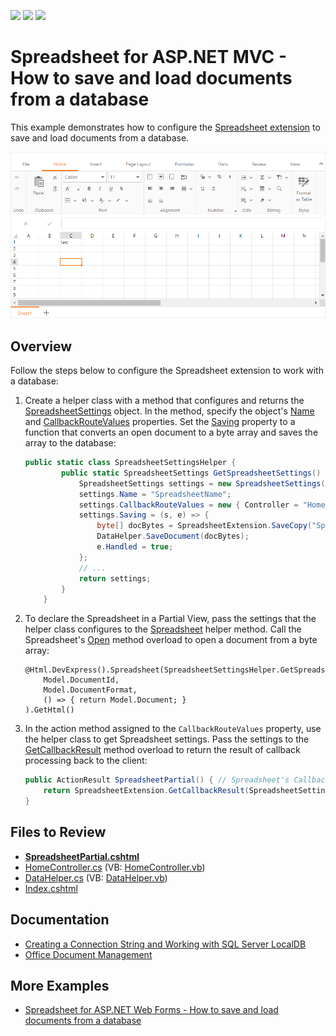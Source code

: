 <!-- default badges list -->
![](https://img.shields.io/endpoint?url=https://codecentral.devexpress.com/api/v1/VersionRange/128553954/20.1.3%2B)
[![](https://img.shields.io/badge/Open_in_DevExpress_Support_Center-FF7200?style=flat-square&logo=DevExpress&logoColor=white)](https://supportcenter.devexpress.com/ticket/details/T190813)
[![](https://img.shields.io/badge/📖_How_to_use_DevExpress_Examples-e9f6fc?style=flat-square)](https://docs.devexpress.com/GeneralInformation/403183)
<!-- default badges end -->
# Spreadsheet for ASP.NET MVC - How to save and load documents from a database

This example demonstrates how to configure the [Spreadsheet extension](https://docs.devexpress.com/AspNetMvc/17113/components/spreadsheet) to save and load documents from a database.

![Connect Spreadsheet to Database](connect-spreadsheet-to-database.png)

## Overview

Follow the steps below to configure the Spreadsheet extension to work with a database:

1. Create a helper class with a method that configures and returns the [SpreadsheetSettings](https://docs.devexpress.com/AspNetMvc/DevExpress.Web.Mvc.SpreadsheetSettings?p=netframework) object. In the method, specify the object's [Name](https://docs.devexpress.com/AspNetMvc/DevExpress.Web.Mvc.SettingsBase.Name) and [CallbackRouteValues](https://docs.devexpress.com/AspNetMvc/DevExpress.Web.Mvc.SpreadsheetSettings.CallbackRouteValues) properties. Set the [Saving](https://docs.devexpress.com/AspNetMvc/DevExpress.Web.Mvc.SpreadsheetSettings.Saving?p=netframework) property to a function that converts an open document to a byte array and saves the array to the database:

    ```cs
    public static class SpreadsheetSettingsHelper {
            public static SpreadsheetSettings GetSpreadsheetSettings() {
                SpreadsheetSettings settings = new SpreadsheetSettings();
                settings.Name = "SpreadsheetName";
                settings.CallbackRouteValues = new { Controller = "Home", Action = "SpreadsheetPartial" };
                settings.Saving = (s, e) => {
                    byte[] docBytes = SpreadsheetExtension.SaveCopy("SpreadsheetName", DocumentFormat.Xlsx);
                    DataHelper.SaveDocument(docBytes);
                    e.Handled = true;
                };
                // ...
                return settings;
            }
        }
    ```

2. To declare the Spreadsheet in a Partial View, pass the settings that the helper class configures to the [Spreadsheet](https://docs.devexpress.com/AspNetMvc/DevExpress.Web.Mvc.UI.ExtensionsFactory.Spreadsheet(DevExpress.Web.Mvc.SpreadsheetSettings)) helper method. Call the Spreadsheet's [Open](https://docs.devexpress.com/AspNetMvc/DevExpress.Web.Mvc.RichEditExtension.Open(System.String-DevExpress.XtraRichEdit.DocumentFormat-System.Func-System.Byte---)?p=netframework) method overload to open a document from a byte array:

    ```razor
    @Html.DevExpress().Spreadsheet(SpreadsheetSettingsHelper.GetSpreadsheetSettings()).Open(
        Model.DocumentId, 
        Model.DocumentFormat, 
        () => { return Model.Document; }
    ).GetHtml()
    ```

3. In the action method assigned to the `CallbackRouteValues` property, use the helper class to get Spreadsheet settings. Pass the settings to the [GetCallbackResult](https://docs.devexpress.com/AspNetMvc/DevExpress.Web.Mvc.SpreadsheetExtension.GetCallbackResult(DevExpress.Web.Mvc.SpreadsheetSettings)?p=netframework) method overload to return the result of callback processing back to the client: 

    ```cs
    public ActionResult SpreadsheetPartial() { // Spreadsheet's CallbackRouteAction method
        return SpreadsheetExtension.GetCallbackResult(SpreadsheetSettingsHelper.GetSpreadsheetSettings());
    }
    ```

## Files to Review

* **[SpreadsheetPartial.cshtml](./CS/DXWebApplication23/Views/Home/SpreadsheetPartial.cshtml)**
* [HomeController.cs](./CS/DXWebApplication23/Controllers/HomeController.cs) (VB: [HomeController.vb](./VB/DXWebApplication23/Controllers/HomeController.vb))
* [DataHelper.cs](./CS/DXWebApplication23/Models/DataHelper.cs) (VB: [DataHelper.vb](./VB/DXWebApplication23/Models/DataHelper.vb))
* [Index.cshtml](./CS/DXWebApplication23/Views/Home/Index.cshtml)

## Documentation

* [Creating a Connection String and Working with SQL Server LocalDB](https://learn.microsoft.com/en-us/aspnet/mvc/overview/getting-started/introduction/creating-a-connection-string)
* [Office Document Management](https://docs.devexpress.com/AspNetMvc/402337/common-features/office-document-management)

## More Examples

* [Spreadsheet for ASP.NET Web Forms - How to save and load documents from a database](https://github.com/DevExpress-Examples/aspxspreadsheet-how-to-save-and-load-documents-from-a-database-t190812)

